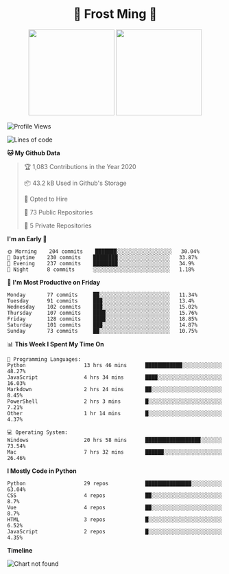 <h1 align="center">🦄 Frost Ming 🐍</h1>

<p align="center">
  <img height="200" src="https://github-readme-stats.vercel.app/api?username=frostming&show_icons=true&theme=dracula&include_all_commits=true" />
  <img height="200" src="https://github-readme-stats.vercel.app/api/top-langs/?username=frostming&theme=dracula&show_icons=true" />
</p>

<!--START_SECTION:waka-->
![Profile Views](http://img.shields.io/badge/Profile%20Views-13-blue)

![Lines of code](https://img.shields.io/badge/From%20Hello%20World%20I%27ve%20Written-13.9%20million%20lines%20of%20code-blue)

**🐱 My Github Data** 

> 🏆 1,083 Contributions in the Year 2020
 > 
> 📦 43.2 kB Used in Github's Storage 
 > 
> 💼 Opted to Hire
 > 
> 📜 73 Public Repositories
 > 
> 🔑 5 Private Repositories 

**I'm an Early 🐤** 

```text
🌞 Morning    204 commits    ███████░░░░░░░░░░░░░░░░░░   30.04% 
🌆 Daytime    230 commits    ████████░░░░░░░░░░░░░░░░░   33.87% 
🌃 Evening    237 commits    ████████░░░░░░░░░░░░░░░░░   34.9% 
🌙 Night      8 commits      ░░░░░░░░░░░░░░░░░░░░░░░░░   1.18%

```
📅 **I'm Most Productive on Friday** 

```text
Monday       77 commits     ██░░░░░░░░░░░░░░░░░░░░░░░   11.34% 
Tuesday      91 commits     ███░░░░░░░░░░░░░░░░░░░░░░   13.4% 
Wednesday    102 commits    ███░░░░░░░░░░░░░░░░░░░░░░   15.02% 
Thursday     107 commits    ████░░░░░░░░░░░░░░░░░░░░░   15.76% 
Friday       128 commits    ████░░░░░░░░░░░░░░░░░░░░░   18.85% 
Saturday     101 commits    ███░░░░░░░░░░░░░░░░░░░░░░   14.87% 
Sunday       73 commits     ██░░░░░░░░░░░░░░░░░░░░░░░   10.75%

```


📊 **This Week I Spent My Time On** 

```text
💬 Programming Languages: 
Python                   13 hrs 46 mins      ████████████░░░░░░░░░░░░░   48.27% 
JavaScript               4 hrs 34 mins       ████░░░░░░░░░░░░░░░░░░░░░   16.03% 
Markdown                 2 hrs 24 mins       ██░░░░░░░░░░░░░░░░░░░░░░░   8.45% 
PowerShell               2 hrs 3 mins        █░░░░░░░░░░░░░░░░░░░░░░░░   7.21% 
Other                    1 hr 14 mins        █░░░░░░░░░░░░░░░░░░░░░░░░   4.37%

💻 Operating System: 
Windows                  20 hrs 58 mins      ██████████████████░░░░░░░   73.54% 
Mac                      7 hrs 32 mins       ██████░░░░░░░░░░░░░░░░░░░   26.46%

```

**I Mostly Code in Python** 

```text
Python                   29 repos            ███████████████░░░░░░░░░░   63.04% 
CSS                      4 repos             ██░░░░░░░░░░░░░░░░░░░░░░░   8.7% 
Vue                      4 repos             ██░░░░░░░░░░░░░░░░░░░░░░░   8.7% 
HTML                     3 repos             █░░░░░░░░░░░░░░░░░░░░░░░░   6.52% 
JavaScript               2 repos             █░░░░░░░░░░░░░░░░░░░░░░░░   4.35%

```


**Timeline**

![Chart not found](https://github.com/frostming/frostming/blob/master/charts/bar_graph.png) 


<!--END_SECTION:waka-->
